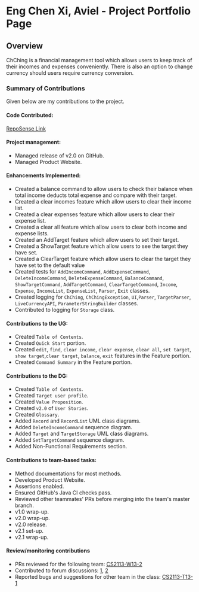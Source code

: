 # Eng Chen Xi, Aviel - Project Portfolio Page

## Overview
ChChing is a financial management tool 
which allows users to keep track
of their incomes and expenses conveniently. 
There is also an option to change currency should users require currency conversion.

### Summary of Contributions
Given below are my contributions to the project.

#### Code Contributed:
[RepoSense Link](https://nus-cs2113-ay2223s2.github.io/tp-dashboard/?search=avielcx&breakdown=true&sort=groupTitle&sortWithin=title&since=2023-02-17&timeframe=commit&mergegroup=&groupSelect=groupByRepos&checkedFileTypes=docs~functional-code~test-code~other&tabOpen=true&tabType=authorship&tabAuthor=avielcx&tabRepo=AY2223S2-CS2113-T12-1%2Ftp%5Bmaster%5D&authorshipIsMergeGroup=false&authorshipFileTypes=docs~functional-code~test-code&authorshipIsBinaryFileTypeChecked=false&authorshipIsIgnoredFilesChecked=false)

#### Project management:
* Managed release of v2.0 on GitHub.
* Managed Product Website.

<div style="page-break-after: always;"></div>

#### Enhancements Implemented:
* Created a balance command to allow users to check their balance when total income deducts total expense and compare with their target.
* Created a clear incomes feature which allow users to clear their income list.
* Created a clear expenses feature which allow users to clear their expense list.
* Created a clear all feature which allow users to clear both income and expense lists.
* Created an AddTarget feature which allow users to set their target.
* Created a ShowTarget feature which allow users to see the target they have set.
* Created a ClearTarget feature which allow users to clear the target they have set to the default value
* Created tests for `AddIncomeCommand`, `AddExpenseCommand`, `DeleteIncomeCommand`, `DeleteExpenseCommand`, `BalanceCommand`, `ShowTargetCommand`, `AddTargetCommand`, `ClearTargetCommand`,
`Income`, `Expense`, `IncomeList`, `ExpenseList`, `Parser`, `Exit` classes. 
* Created logging for `ChChing`, `ChChingException`, `UI`,`Parser`, `TargetParser`, `LiveCurrencyAPI`, `ParameterStringBuilder` classes.
* Contributed to logging for `Storage` class.

<div style="page-break-after: always;"></div>

#### Contributions to the UG:
* Created `Table of Contents`.
* Created `Quick Start` portion.
* Created `edit`, `find`, `clear income`, `clear expense`, `clear all`, `set target`, `show target`,`clear target`, `balance`, `exit` features in the Feature portion.
* Created `Command Summary` in the Feature portion.

#### Contributions to the DG:
* Created `Table of Contents`.
* Created `Target user profile`.
* Created `Value Proposition`.
* Created `v2.0` of `User Stories`.
* Created `Glossary`.
* Added `Record` and `RecordList` UML class diagrams.
* Added `DeleteIncomeCommand` sequence diagram.
* Added `Target` and `TargetStorage` UML class diagrams.
* Added `SetTargetCommand` sequence diagram.
* Added Non-Functional Requirements section.

<div style="page-break-after: always;"></div>

#### Contributions to team-based tasks:
* Method documentations for most methods.
* Developed Product Website.
* Assertions enabled.
* Ensured GitHub's Java CI checks pass.
* Reviewed other teammates' PRs before merging into the team's master branch.
* v1.0 wrap-up.
* v2.0 wrap-up.
* v2.0 release.
* v2.1 set-up.
* v2.1 wrap-up.

#### Review/monitoring contributions
* PRs reviewed for the following team: [CS2113-W13-2](https://github.com/nus-cs2113-AY2223S2/tp/pull/53)
* Contributed to forum discussions: [1](https://github.com/nus-cs2113-AY2223S2/forum/issues/11), [2](https://github.com/nus-cs2113-AY2223S2/forum/issues/16)
* Reported bugs and suggestions for other team in the class: [CS2113-T13-1](https://github.com/avielcx/ped/issues)


